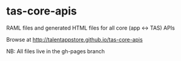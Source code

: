 tas-core-apis
=============
RAML files and generated HTML files for all core (app <-> TAS) APIs

Browse at http://talentappstore.github.io/tas-core-apis

NB: All files live in the gh-pages branch
